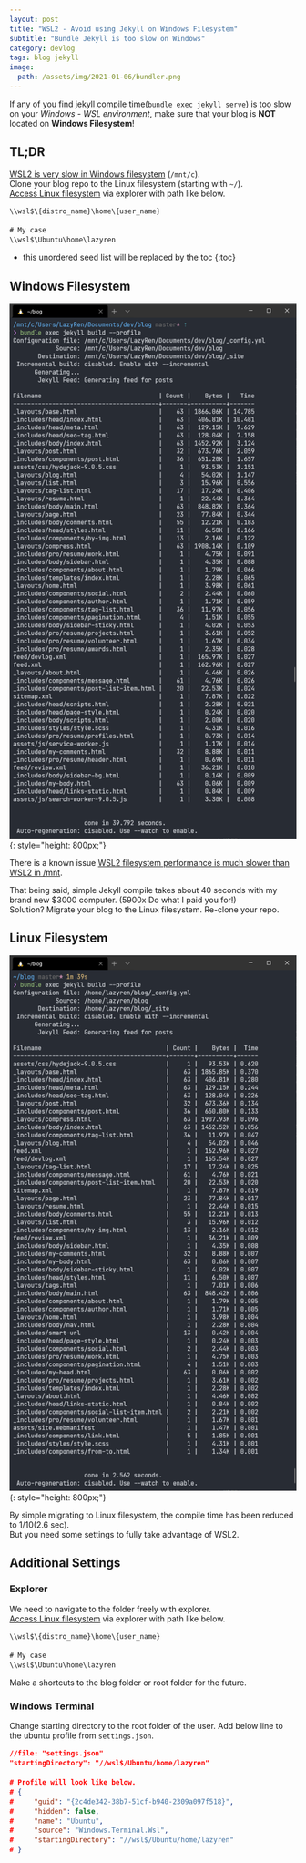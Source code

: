 ```yaml
---
layout: post
title: "WSL2 - Avoid using Jekyll on Windows Filesystem"
subtitle: "Bundle Jekyll is too slow on Windows"
category: devlog
tags: blog jekyll
image:
  path: /assets/img/2021-01-06/bundler.png
---
```


If any of you find jekyll compile time(`bundle exec jekyll serve`) is too slow on your *Windows - WSL environment*,
make sure that your blog is **NOT** located on **Windows Filesystem**!

## TL;DR

[WSL2 is very slow in Windows filesystem](https://github.com/microsoft/WSL/issues/4197) (`/mnt/c`).<br>
Clone your blog repo to the Linux filesystem (starting with `~/`).<br>
[Access Linux filesystem](https://devblogs.microsoft.com/commandline/whats-new-for-wsl-in-windows-10-version-1903/) via explorer with path like below.

```default
\\wsl$\{distro_name}\home\{user_name}

# My case
\\wsl$\Ubuntu\home\lazyren
```

<!--more-->

* this unordered seed list will be replaced by the toc
{:toc}

## Windows Filesystem

![Window Jekyll Compile Time](/assets/img/2021-01-06/windows_fs_jekyll.png){: style="height: 800px;"}

There is a known issue [WSL2 filesystem performance is much slower than WSL2 in /mnt](https://github.com/microsoft/WSL/issues/4197).

That being said, simple Jekyll compile takes about 40 seconds with my brand new $3000 computer. (5900x Do what I paid you for!)<br>
Solution? Migrate your blog to the Linux filesystem. Re-clone your repo.

## Linux Filesystem

![Linux Jekyll Compile Time](/assets/img/2021-01-06/wsl2_native_fs_jekyll.png){: style="height: 800px;"}

By simple migrating to Linux filesystem, the compile time has been reduced to 1/10(2.6 sec).<br>
But you need some settings to fully take advantage of WSL2.

## Additional Settings

### Explorer

We need to navigate to the folder freely with explorer.<br>
[Access Linux filesystem](https://devblogs.microsoft.com/commandline/whats-new-for-wsl-in-windows-10-version-1903/) via explorer with path like below.

```default
\\wsl$\{distro_name}\home\{user_name}

# My case
\\wsl$\Ubuntu\home\lazyren
```

Make a shortcuts to the blog folder or root folder for the future.

### Windows Terminal

Change starting directory to the root folder of the user.
Add below line to the ubuntu profile from `settings.json`.

```json
//file: "settings.json"
"startingDirectory": "//wsl$/Ubuntu/home/lazyren"

# Profile will look like below.
# {
#     "guid": "{2c4de342-38b7-51cf-b940-2309a097f518}",
#     "hidden": false,
#     "name": "Ubuntu",
#     "source": "Windows.Terminal.Wsl",
#     "startingDirectory": "//wsl$/Ubuntu/home/lazyren"
# }
```
